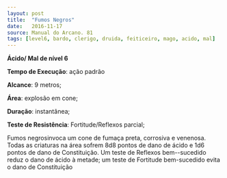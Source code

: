 ```yaml
---
layout: post
title:  "Fumos Negros"
date:   2016-11-17
source: Manual do Arcano. 81
tags: [level6, bardo, clerigo, druida, feiticeiro, mago, acido, mal]
---
```


**Ácido/ Mal de nível 6**

**Tempo de Execução**: ação padrão

**Alcance**: 9 metros;

**Área**: explosão em cone;

**Duração**: instantânea;

**Teste de Resistência**: Fortitude/Reflexos parcial;

Fumos negrosinvoca um cone de fumaça preta, corrosiva e venenosa. Todas 
as criaturas na área sofrem 8d8 pontos de 
dano de ácido e 1d6 pontos de dano de 
Constituição. Um teste de Reflexos bem--sucedido reduz o dano de ácido à metade; um teste de Fortitude bem-sucedido 
evita o dano de Constituição